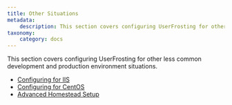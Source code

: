 ```yaml
---
title: Other Situations
metadata:
    description: This section covers configuring UserFrosting for other less common development and production environment situations.
taxonomy:
    category: docs
---
```


This section covers configuring UserFrosting for other less common development and production environment situations.

- [Configuring for IIS](/installation/other-situations/iis)
- [Configuring for CentOS](/installation/other-situations/centos)
- [Advanced Homestead Setup](/installation/other-situations/homestead)
